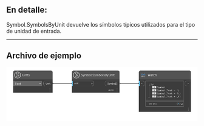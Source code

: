 ## En detalle:
Symbol.SymbolsByUnit devuelve los símbolos típicos utilizados para el tipo de unidad de entrada.
___
## Archivo de ejemplo

![Symbol.SymbolsByUnit](./DynamoUnits.Symbol.SymbolsByUnit_img.png)
